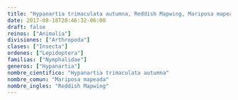 ```yaml
---
title: "Hypanartia trimaculata autumna, Reddish Mapwing, Mariposa mapeada"
date: 2017-08-18T20:46:32-06:00
draft: false
reinos: ["Animalia"]
divisiones: ["Arthropoda"]
clases: ["Insecta"]
ordenes: ["Lepidoptera"]
familias: ["Nymphalidae"]
generos: ["Hypanartia"]
nombre_cientifico: "Hypanartia trimaculata autumna"
nombre_comun: "Mariposa mapeada"
nombre_ingles: "Reddish Mapwing"
---
```

